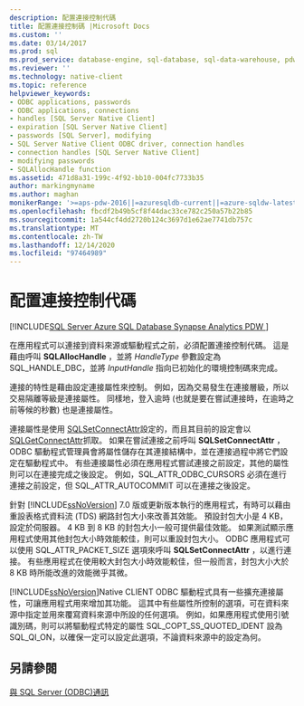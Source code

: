 ```yaml
---
description: 配置連接控制代碼
title: 配置連接控制碼 |Microsoft Docs
ms.custom: ''
ms.date: 03/14/2017
ms.prod: sql
ms.prod_service: database-engine, sql-database, sql-data-warehouse, pdw
ms.reviewer: ''
ms.technology: native-client
ms.topic: reference
helpviewer_keywords:
- ODBC applications, passwords
- ODBC applications, connections
- handles [SQL Server Native Client]
- expiration [SQL Server Native Client]
- passwords [SQL Server], modifying
- SQL Server Native Client ODBC driver, connection handles
- connection handles [SQL Server Native Client]
- modifying passwords
- SQLAllocHandle function
ms.assetid: 471d8a31-199c-4f92-bb10-004fc7733b35
author: markingmyname
ms.author: maghan
monikerRange: '>=aps-pdw-2016||=azuresqldb-current||=azure-sqldw-latest||>=sql-server-2016||>=sql-server-linux-2017||=azuresqldb-mi-current'
ms.openlocfilehash: fbcdf2b49b5cf8f44dac33ce782c250a57b22b85
ms.sourcegitcommit: 1a544cf4dd2720b124c3697d1e62ae7741db757c
ms.translationtype: MT
ms.contentlocale: zh-TW
ms.lasthandoff: 12/14/2020
ms.locfileid: "97464989"
---
```

# <a name="allocating-a-connection-handle"></a>配置連接控制代碼
[!INCLUDE[SQL Server Azure SQL Database Synapse Analytics PDW ](../../includes/applies-to-version/sql-asdb-asdbmi-asa-pdw.md)]

  在應用程式可以連接到資料來源或驅動程式之前，必須配置連接控制代碼。 這是藉由呼叫 **SQLAllocHandle** ，並將 *HandleType* 參數設定為 SQL_HANDLE_DBC，並將 *InputHandle* 指向已初始化的環境控制碼來完成。  
  
 連接的特性是藉由設定連接屬性來控制。 例如，因為交易發生在連接層級，所以交易隔離等級是連接屬性。 同樣地，登入逾時 (也就是要在嘗試連接時，在逾時之前等候的秒數) 也是連接屬性。  
  
 連接屬性是使用 [SQLSetConnectAttr](../../relational-databases/native-client-odbc-api/sqlsetconnectattr.md)設定的，而且其目前的設定會以 [SQLGetConnectAttr](../../relational-databases/native-client-odbc-api/sqlgetconnectattr.md)抓取。 如果在嘗試連接之前呼叫 **SQLSetConnectAttr** ，ODBC 驅動程式管理員會將屬性儲存在其連接結構中，並在連接過程中將它們設定在驅動程式中。 有些連接屬性必須在應用程式嘗試連接之前設定，其他的屬性則可以在連接完成之後設定。 例如，SQL_ATTR_ODBC_CURSORS 必須在進行連接之前設定，但 SQL_ATTR_AUTOCOMMIT 可以在連接之後設定。  
  
 針對 [!INCLUDE[ssNoVersion](../../includes/ssnoversion-md.md)] 7.0 版或更新版本執行的應用程式，有時可以藉由重設表格式資料流 (TDS) 網路封包大小來改善其效能。 預設封包大小是 4 KB，設定於伺服器。 4 KB 到 8 KB 的封包大小一般可提供最佳效能。 如果測試顯示應用程式使用其他封包大小時效能較佳，則可以重設封包大小。 ODBC 應用程式可以使用 SQL_ATTR_PACKET_SIZE 選項來呼叫 **SQLSetConnectAttr** ，以進行連接。 有些應用程式在使用較大封包大小時效能較佳，但一般而言，封包大小大於 8 KB 時所能改進的效能微乎其微。  
  
 [!INCLUDE[ssNoVersion](../../includes/ssnoversion-md.md)]Native CLIENT ODBC 驅動程式具有一些擴充連接屬性，可讓應用程式用來增加其功能。 這其中有些屬性所控制的選項，可在資料來源中指定並用來覆寫資料來源中所設的任何選項。 例如，如果應用程式使用引號識別碼，則可以將驅動程式特定的屬性 SQL_COPT_SS_QUOTED_IDENT 設為 SQL_QI_ON，以確保一定可以設定此選項，不論資料來源中的設定為何。  
  
## <a name="see-also"></a>另請參閱  
 [與 SQL Server &#40;ODBC&#41;通訊 ](../../relational-databases/native-client-odbc-communication/communicating-with-sql-server-odbc.md)  
  
  
